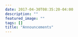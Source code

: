 ```yaml
---
date: 2017-04-30T08:35:20-04:00
description: ""
featured_image: ""
tags: []
title: "Announcements"
---
```



